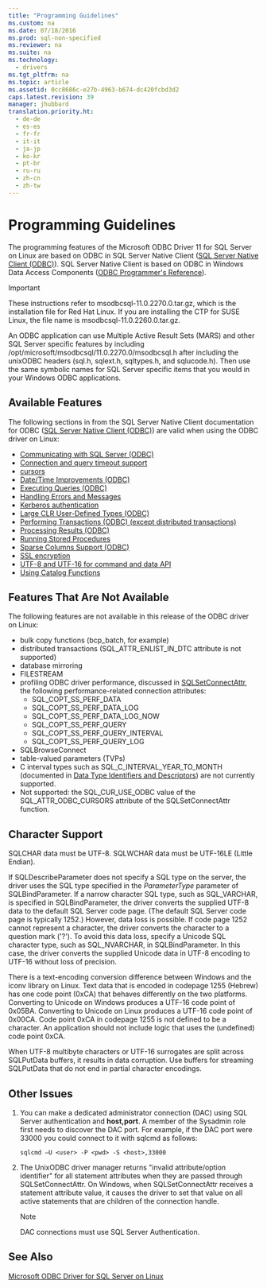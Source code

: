 ```yaml
---
title: "Programming Guidelines"
ms.custom: na
ms.date: 07/18/2016
ms.prod: sql-non-specified
ms.reviewer: na
ms.suite: na
ms.technology: 
  - drivers
ms.tgt_pltfrm: na
ms.topic: article
ms.assetid: 0cc8686c-e27b-4963-b674-dc420fcbd3d2
caps.latest.revision: 39
manager: jhubbard
translation.priority.ht: 
  - de-de
  - es-es
  - fr-fr
  - it-it
  - ja-jp
  - ko-kr
  - pt-br
  - ru-ru
  - zh-cn
  - zh-tw
---
```

# Programming Guidelines
The programming features of the  Microsoft  ODBC Driver 11 for  SQL Server  on Linux are based on ODBC in  SQL Server  Native Client ([SQL Server Native Client (ODBC)](http://go.microsoft.com/fwlink/?LinkID=134151)).  SQL Server  Native Client is based on ODBC in Windows Data Access Components ([ODBC Programmer's Reference](http://go.microsoft.com/fwlink/?LinkID=45250)).  
  
> [!IMPORTANT]  
> These instructions refer to msodbcsql-11.0.2270.0.tar.gz, which is the installation file for Red Hat Linux. If you are installing the CTP for SUSE Linux, the file name is msodbcsql-11.0.2260.0.tar.gz.  
  
An ODBC application can use Multiple Active Result Sets (MARS) and other  SQL Server  specific features by including /opt/microsoft/msodbcsql/11.0.2270.0/msodbcsql.h after including the unixODBC headers (sql.h, sqlext.h, sqltypes.h, and sqlucode.h). Then use the same symbolic names for  SQL Server  specific items that you would in your Windows ODBC applications.  
  
## Available Features  
The following sections in from the  SQL Server  Native Client documentation for ODBC ([SQL Server Native Client (ODBC)](http://go.microsoft.com/fwlink/?LinkID=134151)) are valid when using the ODBC driver on Linux:  
  
-   [Communicating with SQL Server (ODBC)](http://msdn.microsoft.com/library/ms131692.aspx)  
-   [Connection and query timeout support](http://msdn.microsoft.com/library/ms130822.aspx)  
-   [cursors](http://msdn.microsoft.com/library/ms130794(SQL.110).aspx)  
-   [Date/Time Improvements (ODBC)](http://msdn.microsoft.com/library/bb677319.aspx)  
-   [Executing Queries (ODBC)](http://msdn.microsoft.com/library/ms131677.aspx)  
-   [Handling Errors and Messages](http://msdn.microsoft.com/library/ms131289.aspx)  
-   [Kerberos authentication](http://msdn.microsoft.com/library/cc280459.aspx)  
-   [Large CLR User-Defined Types (ODBC)](http://msdn.microsoft.com/library/bb677316.aspx)  
-   [Performing Transactions (ODBC) (except distributed transactions)](http://msdn.microsoft.com/library/ms131706.aspx)  
-   [Processing Results (ODBC)](http://msdn.microsoft.com/library/ms130812.aspx)  
-   [Running Stored Procedures](http://msdn.microsoft.com/library/ms131440.aspx)  
-   [Sparse Columns Support (ODBC)](http://msdn.microsoft.com/library/cc280357.aspx)  
-   [SSL encryption](http://msdn.microsoft.com/library/ms131691.aspx)  
-   [UTF-8 and UTF-16 for command and data API](http://msdn.microsoft.com/library/ff878241.aspx)  
-   [Using Catalog Functions](http://msdn.microsoft.com/library/ms131490.aspx)  
  
## Features That Are Not Available  
The following features are not available in this release of the ODBC driver on Linux:  
  
-   bulk copy functions (bcp_batch, for example)  
-   distributed transactions (SQL_ATTR_ENLIST_IN_DTC attribute is not supported)  
-   database mirroring  
-   FILESTREAM  
-   profiling ODBC driver performance, discussed in [SQLSetConnectAttr](http://go.microsoft.com/fwlink/?LinkId=234099), the following performance-related connection attributes:  
    -   SQL_COPT_SS_PERF_DATA  
    -   SQL_COPT_SS_PERF_DATA_LOG  
    -   SQL_COPT_SS_PERF_DATA_LOG_NOW  
    -   SQL_COPT_SS_PERF_QUERY  
    -   SQL_COPT_SS_PERF_QUERY_INTERVAL  
    -   SQL_COPT_SS_PERF_QUERY_LOG  
-   SQLBrowseConnect  
-   table-valued parameters (TVPs)  
-   C interval types such as SQL_C_INTERVAL_YEAR_TO_MONTH (documented in [Data Type Identifiers and Descriptors](http://msdn.microsoft.com/library/ms716351(VS.85).aspx)) are not currently supported.  
-   Not supported: the SQL_CUR_USE_ODBC value of the SQL_ATTR_ODBC_CURSORS attribute of the SQLSetConnectAttr function.  
  
## Character Support  
SQLCHAR data must be UTF-8. SQLWCHAR data must be UTF-16LE (Little Endian).  
  
If SQLDescribeParameter does not specify a SQL type on the server, the driver uses the SQL type specified in the *ParameterType* parameter of SQLBindParameter. If a narrow character SQL type, such as SQL_VARCHAR, is specified in SQLBindParameter, the driver converts the supplied UTF-8 data to the default  SQL Server  code page. (The default  SQL Server  code page is typically 1252.) However, data loss is possible. If code page 1252 cannot represent a character, the driver converts the character to a question mark ('?'). To avoid this data loss, specify a Unicode SQL character type, such as SQL_NVARCHAR, in SQLBindParameter. In this case, the driver converts the supplied Unicode data in UTF-8 encoding to UTF-16 without loss of precision.  
  
There is a text-encoding conversion difference between Windows and the iconv library on Linux. Text data that is encoded in codepage 1255 (Hebrew) has one code point (0xCA) that behaves differently on the two platforms. Converting to Unicode on Windows produces a UTF-16 code point of 0x05BA. Converting to Unicode on Linux produces a UTF-16 code point of 0x00CA. Code point 0xCA in codepage 1255 is not defined to be a character. An application should not include logic that uses the (undefined) code point 0xCA.  
  
When UTF-8 multibyte characters or UTF-16 surrogates are split across SQLPutData buffers, it results in data corruption. Use buffers for streaming SQLPutData that do not end in partial character encodings.  
  
## Other Issues  
  
1.  You can make a dedicated administrator connection (DAC) using  SQL Server  authentication and **host,port**. A member of the Sysadmin role first needs to discover the DAC port. For example, if the DAC port were 33000 you could connect to it with sqlcmd as follows:  
  
    ```  
    sqlcmd –U <user> -P <pwd> -S <host>,33000  
    ```  
  
2.  The UnixODBC driver manager returns "invalid attribute/option identifier" for all statement attributes when they are passed through SQLSetConnectAttr. On Windows, when SQLSetConnectAttr receives a statement attribute value, it causes the driver to set that value on all active statements that are children of the connection handle.  
  
    > [!NOTE]  
    > DAC connections must use  SQL Server  Authentication.  
  
## See Also  
[Microsoft ODBC Driver for SQL Server on Linux](../content/Microsoft-ODBC-Driver-for-SQL-Server-on-Linux.md)  
  

